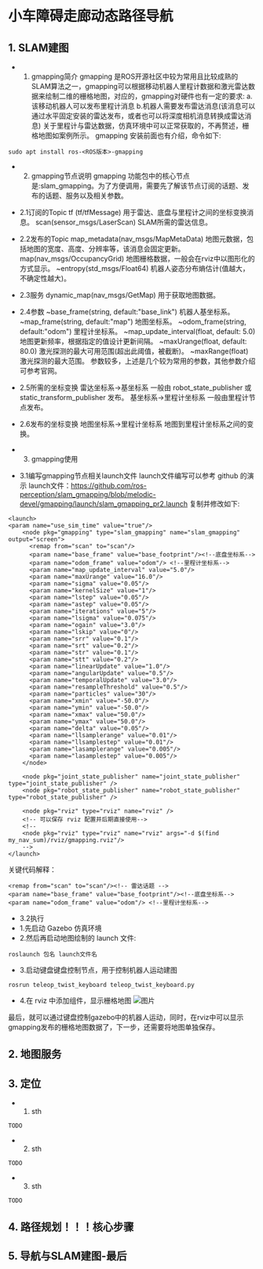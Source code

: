 # 小车障碍走廊动态路径导航

## 1. SLAM建图
- 1. gmapping简介
gmapping 是ROS开源社区中较为常用且比较成熟的SLAM算法之一，gmapping可以根据移动机器人里程计数据和激光雷达数据来绘制二维的栅格地图，对应的，gmapping对硬件也有一定的要求:
a.该移动机器人可以发布里程计消息
b.机器人需要发布雷达消息(该消息可以通过水平固定安装的雷达发布，或者也可以将深度相机消息转换成雷达消息)
关于里程计与雷达数据，仿真环境中可以正常获取的，不再赘述，栅格地图如案例所示。
gmapping 安装前面也有介绍，命令如下:
```
sudo apt install ros-<ROS版本>-gmapping
```
- 2. gmapping节点说明
gmapping 功能包中的核心节点是:slam_gmapping。为了方便调用，需要先了解该节点订阅的话题、发布的话题、服务以及相关参数。
- 2.1订阅的Topic
tf (tf/tfMessage)
    用于雷达、底盘与里程计之间的坐标变换消息。
scan(sensor_msgs/LaserScan)
    SLAM所需的雷达信息。
- 2.2发布的Topic
map_metadata(nav_msgs/MapMetaData)
    地图元数据，包括地图的宽度、高度、分辨率等，该消息会固定更新。
map(nav_msgs/OccupancyGrid)
    地图栅格数据，一般会在rviz中以图形化的方式显示。
~entropy(std_msgs/Float64)
    机器人姿态分布熵估计(值越大，不确定性越大)。
- 2.3服务
dynamic_map(nav_msgs/GetMap)
    用于获取地图数据。
- 2.4参数
~base_frame(string, default:"base_link")
    机器人基坐标系。
~map_frame(string, default:"map")
    地图坐标系。
~odom_frame(string, default:"odom")
    里程计坐标系。
~map_update_interval(float, default: 5.0)
    地图更新频率，根据指定的值设计更新间隔。
~maxUrange(float, default: 80.0)
    激光探测的最大可用范围(超出此阈值，被截断)。
~maxRange(float)
    激光探测的最大范围。
参数较多，上述是几个较为常用的参数，其他参数介绍可参考官网。
- 2.5所需的坐标变换
雷达坐标系→基坐标系
    一般由 robot_state_publisher 或 static_transform_publisher 发布。
基坐标系→里程计坐标系
    一般由里程计节点发布。
- 2.6发布的坐标变换
地图坐标系→里程计坐标系
    地图到里程计坐标系之间的变换。
  
- 3. gmapping使用
- 3.1编写gmapping节点相关launch文件
launch文件编写可以参考 github 的演示 launch文件：https://github.com/ros-perception/slam_gmapping/blob/melodic-devel/gmapping/launch/slam_gmapping_pr2.launch
复制并修改如下:
```
<launch>
<param name="use_sim_time" value="true"/>
    <node pkg="gmapping" type="slam_gmapping" name="slam_gmapping" output="screen">
      <remap from="scan" to="scan"/>
      <param name="base_frame" value="base_footprint"/><!--底盘坐标系-->
      <param name="odom_frame" value="odom"/> <!--里程计坐标系-->
      <param name="map_update_interval" value="5.0"/>
      <param name="maxUrange" value="16.0"/>
      <param name="sigma" value="0.05"/>
      <param name="kernelSize" value="1"/>
      <param name="lstep" value="0.05"/>
      <param name="astep" value="0.05"/>
      <param name="iterations" value="5"/>
      <param name="lsigma" value="0.075"/>
      <param name="ogain" value="3.0"/>
      <param name="lskip" value="0"/>
      <param name="srr" value="0.1"/>
      <param name="srt" value="0.2"/>
      <param name="str" value="0.1"/>
      <param name="stt" value="0.2"/>
      <param name="linearUpdate" value="1.0"/>
      <param name="angularUpdate" value="0.5"/>
      <param name="temporalUpdate" value="3.0"/>
      <param name="resampleThreshold" value="0.5"/>
      <param name="particles" value="30"/>
      <param name="xmin" value="-50.0"/>
      <param name="ymin" value="-50.0"/>
      <param name="xmax" value="50.0"/>
      <param name="ymax" value="50.0"/>
      <param name="delta" value="0.05"/>
      <param name="llsamplerange" value="0.01"/>
      <param name="llsamplestep" value="0.01"/>
      <param name="lasamplerange" value="0.005"/>
      <param name="lasamplestep" value="0.005"/>
    </node>

    <node pkg="joint_state_publisher" name="joint_state_publisher" type="joint_state_publisher" />
    <node pkg="robot_state_publisher" name="robot_state_publisher" type="robot_state_publisher" />

    <node pkg="rviz" type="rviz" name="rviz" />
    <!-- 可以保存 rviz 配置并后期直接使用-->
    <!--
    <node pkg="rviz" type="rviz" name="rviz" args="-d $(find my_nav_sum)/rviz/gmapping.rviz"/>
    -->
</launch>
```
关键代码解释：
```
<remap from="scan" to="scan"/><!-- 雷达话题 -->
<param name="base_frame" value="base_footprint"/><!--底盘坐标系-->
<param name="odom_frame" value="odom"/> <!--里程计坐标系-->
```
- 3.2执行
- 1.先启动 Gazebo 仿真环境
- 2.然后再启动地图绘制的 launch 文件:
```
roslaunch 包名 launch文件名
```
- 3.启动键盘键盘控制节点，用于控制机器人运动建图
```
rosrun teleop_twist_keyboard teleop_twist_keyboard.py
```
- 4.在 rviz 中添加组件，显示栅格地图
![图片](https://github.com/fqy2333/robot-ws/assets/57582782/59070045-4dfc-4ec7-accb-6ec32fcab2b4)

最后，就可以通过键盘控制gazebo中的机器人运动，同时，在rviz中可以显示gmapping发布的栅格地图数据了，下一步，还需要将地图单独保存。

## 2. 地图服务
## 3. 定位
- 1. sth
```
TODO
```

- 2. sth
```
TODO
```

- 3. sth
```
TODO
```
## 4. 路径规划！！！核心步骤
## 5. 导航与SLAM建图-最后
